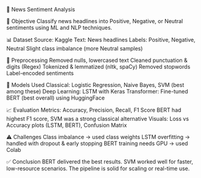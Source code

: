 📰 News Sentiment Analysis

🎯 Objective
Classify news headlines into Positive, Negative, or Neutral sentiments using ML and NLP techniques.

📊 Dataset
Source: Kaggle
Text: News headlines
Labels: Positive, Negative, Neutral
Slight class imbalance (more Neutral samples)

🧹 Preprocessing
Removed nulls, lowercased text
Cleaned punctuation & digits (Regex)
Tokenized & lemmatized (nltk, spaCy)
Removed stopwords
Label-encoded sentiments

🧠 Models Used
Classical: Logistic Regression, Naive Bayes, SVM (best among these)
Deep Learning: LSTM with Keras
Transformer: Fine-tuned BERT (best overall) using HuggingFace

📈 Evaluation
Metrics: Accuracy, Precision, Recall, F1 Score
BERT had highest F1 score, SVM was a strong classical alternative
Visuals: Loss vs Accuracy plots (LSTM, BERT), Confusion Matrix

⚠️ Challenges
Class imbalance → used class weights
LSTM overfitting → handled with dropout & early stopping
BERT training needs GPU → used Colab

✅ Conclusion
BERT delivered the best results. SVM worked well for faster, low-resource scenarios. The pipeline is solid for scaling or real-time use.
